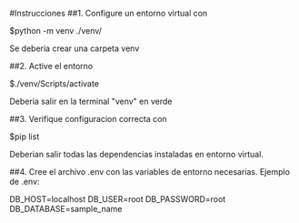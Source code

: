 #Instrucciones
##1. Configure un entorno virtual con

$python -m venv ./venv/

Se deberia crear una carpeta venv

##2. Active el entorno 

$./venv/Scripts/activate

Deberia salir en la terminal "venv" en verde

##3. Verifique configuracion correcta con

$pip list

Deberian salir todas las dependencias instaladas en entorno virtual.

##4. Cree el archivo .env con las variables de entorno necesarias.
Ejemplo de .env:

DB_HOST=localhost
DB_USER=root
DB_PASSWORD=root
DB_DATABASE=sample_name